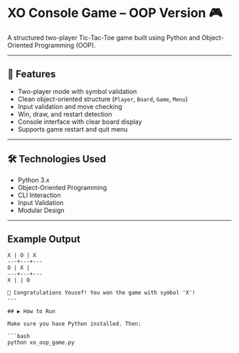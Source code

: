 # XO Console Game – OOP Version 🎮

A structured two-player Tic-Tac-Toe game built using Python and Object-Oriented Programming (OOP).

---

## 🧠 Features
- Two-player mode with symbol validation
- Clean object-oriented structure (`Player`, `Board`, `Game`, `Menu`)
- Input validation and move checking
- Win, draw, and restart detection
- Console interface with clear board display
- Supports game restart and quit menu

---

## 🛠️ Technologies Used
- Python 3.x
- Object-Oriented Programming
- CLI Interaction
- Input Validation
- Modular Design

---

## Example Output
```text
X | O | X
---+---+---
O | X |
---+---+---
X | | O

🎉 Congratulations Yousef! You won the game with symbol 'X'!
---

## ▶️ How to Run

Make sure you have Python installed. Then:

```bash
python xo_oop_game.py
